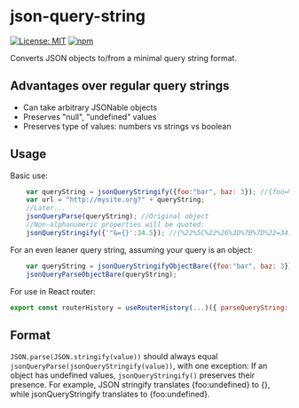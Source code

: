 # json-query-string
 [![License: MIT](https://img.shields.io/badge/License-MIT-yellow.svg)](https://opensource.org/licenses/MIT)
[![npm](https://img.shields.io/npm/dw/localeval.svg)]()

Converts JSON objects to/from a minimal query string format.

## Advantages over regular query strings
- Can take arbitrary JSONable objects
- Preserves "null", "undefined" values
- Preserves type of values: numbers vs strings vs boolean

## Usage 
Basic use:
```javascript
    var queryString = jsonQueryStringify({foo:"bar", baz: 3}); //{foo=%22bar%22&baz=3}, displays in browser as {foo="bar"&baz=3}
    var url = "http://mysite.org?" + queryString;
    //Later...
    jsonQueryParse(queryString); //Original object
    //Non-alphanumeric properties will be quoted:
    jsonQueryStringify({'"&={}':34.5}); //{%22%5C%22%26%3D%7B%7D%22=34.5}, displays in browser as {"%5C"%26%3D%7B%7D"=34.5} - ugly but workable
```
For an even leaner query string, assuming your query is an object:
```javascript
    var queryString = jsonQueryStringifyObjectBare({foo:"bar", baz: 3}); //foo=%22bar%22&baz=3, displays in browser as foo="bar"&baz=3
    jsonQueryParseObjectBare(queryString);
```
For use in React router:
```javascript
export const routerHistory = useRouterHistory(...)({ parseQueryString: jsonQueryParseObjectBare, stringifyQuery: jsonQueryStringifyObjectBare});
```

## Format
`JSON.parse(JSON.stringify(value))` should always equal `jsonQueryParse(jsonQueryStringify(value))`, with one exception:
If an object has undefined values, `jsonQueryStringify()` preserves their presence. 
For example, JSON stringify translates {foo:undefined} to {}, while jsonQueryStringify translates to {foo:undefined}.  
 